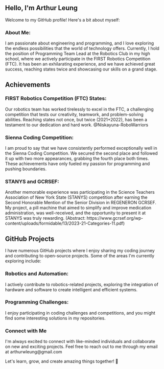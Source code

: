 <h2>Hello, I'm Arthur Leung</h2>
Welcome to my GitHub profile! Here's a bit about myself:

<h3>About Me:</h3>
I am passionate about engineering and programming, and I love exploring the endless possibilities that the world of technology offers. Currently, I hold the position of Programming Team Lead at the Robotics Club in my high school, where we actively participate in the FIRST Robotics Competition (FTC). It has been an exhilarating experience, and we have achieved great success, reaching states twice and showcasing our skills on a grand stage.

<h2>Achievements</h2>
<h3>FIRST Robotics Competition (FTC) States:</h3> Our robotics team has worked tirelessly to excel in the FTC, a challenging competition that tests our creativity, teamwork, and problem-solving abilities. Reaching states not once, but twice (2021+2022), has been a testament to our dedication and hard work. 
@Niskayuna-RoboWarriors

<h3>Sienna Coding Competition:</h3> I am proud to say that we have consistently performed exceptionally well in the Sienna Coding Competition. We secured the second place and followed it up with two more appearances, grabbing the fourth place both times. These achievements have only fueled my passion for programming and pushing boundaries.

<h3>STANYS and GCRSEF:</h3> Another memorable experience was participating in the Science Teachers Association of New York State (STANYS) competition after earning the Second Honorable Mention of the Senior Division in REGENERON GCRSEF. My project, a pill machine that aimed to simplify and improve medication administration, was well-received, and the opportunity to present it at STANYS was truly rewarding. (Abstract: https://www.gcrsef.org/wp-content/uploads/formidable/13/2023-21-Categories-11.pdf)

<h2>GitHub Projects</h2>
I have numerous GitHub projects where I enjoy sharing my coding journey and contributing to open-source projects. Some of the areas I'm currently exploring include:

<h3>Robotics and Automation:</h3> I actively contribute to robotics-related projects, exploring the integration of hardware and software to create intelligent and efficient systems.

<h3>Programming Challenges:</h3> I enjoy participating in coding challenges and competitions, and you might find some interesting solutions in my repositories.

<h3>Connect with Me</h3>
I'm always excited to connect with like-minded individuals and collaborate on new and exciting projects. Feel free to reach out to me through my email at arthurwleung@gmail.com

Let's learn, grow, and create amazing things together! 🚀
